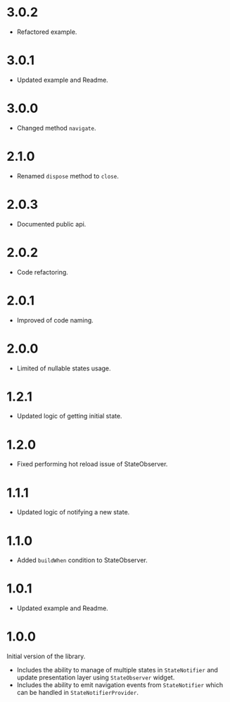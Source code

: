 # 3.0.2

- Refactored example.

# 3.0.1

- Updated example and Readme.

# 3.0.0

- Changed method `navigate`.

# 2.1.0

- Renamed `dispose` method to `close`.

# 2.0.3

- Documented public api.

# 2.0.2

- Code refactoring.

# 2.0.1

- Improved of code naming.

# 2.0.0

- Limited of nullable states usage.

# 1.2.1

- Updated logic of getting initial state.

# 1.2.0

- Fixed performing hot reload issue of StateObserver.

# 1.1.1

- Updated logic of notifying a new state.

# 1.1.0

- Added `buildWhen` condition to StateObserver.

# 1.0.1

- Updated example and Readme.

# 1.0.0

Initial version of the library.

- Includes the ability to manage of multiple states in `StateNotifier` and update presentation layer using `StateObserver` widget.
- Includes the ability to emit navigation events from `StateNotifier` which can be handled in `StateNotifierProvider`.
